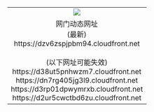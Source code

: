 ﻿<table>
  <tr></tr>
  <tr><td colspan=2 align=center><img src="https://dzv6zspjpbm94.cloudfront.net/Up/oGate.jpg" /></td></tr>
  <tr><td colspan=2 align=center>网门动态网址<br/>(最新)
<br>https://dzv6zspjpbm94.cloudfront.net
<br/><br/>(以下网址可能失效)
<br>https://d38ut5pnhwzm7.cloudfront.net
<br>https://dn7rg405jg3l9.cloudfront.net
<br>https://d3rp01dpwymrxb.cloudfront.net
<br>https://d2ur5cwctbd6zu.cloudfront.net
    </td>
  </tr>
</table>

